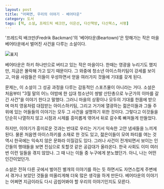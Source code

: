 ```yaml
---
layout: post
title: "어쩌면, 우리의 이야기 - 베어타운"
category: 도서
tags: [책, 소설, 프레드릭 배크만, 이은선, 다산책방, 다산북스, 서평]
---
```


'프레드릭 배크만(Fredrik Backman)'의
'베어타운(Beartown)'은
망해가는 작은 마을 베어타운에서 벌어진 사건을 다루는 소설이다.

![표지](https://lh3.googleusercontent.com/GvAdUx0iSy8T2t02N7Fd6-bvZmSLMUNv0AymYu5z2f9Rh5GkLos615Hijr8PRRzWT3CJY04cNm6V5Q=s480)

베어타운은 하키 하나만으로 버티고 있는 작은 마을이다.
한때는 영광을 누리기도 했지만,
지금은 몰락해 가고 있기 때문이다.
그 와중에 청소년 아이스하키팀이 강세를 보이고,
마을 사람들은 이들이 우성하면서 얻을 여러가지 것들에 기대를 갖게 된다.

문제는, 이 소설이 그 성공 과정을 다루는 감동적인 스포츠물이 아니라는 거다.
소설은 처음부터 "3월 말의 어느 야밤에 한 십대 청소년이 쌍발 산탄총으로 누군가의 이마를 갈긴 사건"을 이야기 한다고 말했다.
그러니 마을의 상황이나
모두의 기대를 한몸에 받으며 마치 영웅처럼 대접받는 아이스하키팀,
그리고 거기에 열광하는 젊은이들과
그들 주위에 있는 어들들의 이야기는
모두 그 사건을 설명하기 위한 것이다.
그렇다고 이것들을 단순히 나열하지 않고
시점과 시제를 흥미롭게 엮어서 뒤로 갈수록 빠져들게 만들었다.

하지만, 이야기가 흥미로운 것과는 반대로
우리는 거기서 익숙한 고얀 냄새들을 느끼게 된다.
물론 처음엔 아이스하키를 소재로 한 것도 있고,
젊은이들이 모여 파티를 여는 것 역시
한국에는 익숙지 않은 문화라 이질감도 있다.
그러나 사건이 전개되면서 보이는 인간들의 행태들을 보면
진심으로 토할것 같은 공감대가 올라온다.
한국 사회도 이미 여러번 이런 일들을 겪지 않았나.
그 때 나는 이들 중 누구에게 분노했던가.
아니, 나는 어떤 인간이었던가.

소설은 전혀 다른 곳에서 벌어진 별개의 이야기를 하는 듯 하면서도
자연스럽게 주변에서 겪거나 보았던 것들을 떠올리게해
더욱 많은 생각을 하게 만든다.
베어타운의 이야기는 어쩌면 지금이라도 다시 곱씹어봐야 할 우리의 이야기인지도 모른다.
